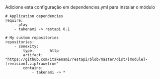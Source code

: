 Adicione esta configuração em dependencies.yml para instalar o módulo

    # Application dependencies
    require:
        - play
        - takenami -> restapi 0.1
    
    # My custom repositories
    repositories:
        - zenexity:
            type:       http
            artifact:   "https://github.com/itakenami/restapi/blob/master/dist/[module]-[revision].zip?raw=true"
            contains:
                - takenami -> *